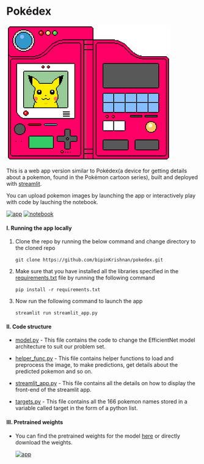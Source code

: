 # Pokédex  

<img src="media/pikachu.gif"/>

This is a web app version similar to Pokédex(a device for getting details about a pokemon, found in the Pokémon cartoon series), built and deployed with [streamlit](https://www.streamlit.io/).

You can upload pokemon images by launching the app or interactively play with code by lauching the notebook.

[![app](https://img.shields.io/badge/launch-app-brightgreen)](https://share.streamlit.io/bipinkrishnan/pokedex/main)  [![notebook](https://img.shields.io/badge/launch-notebook-blue)](https://www.kaggle.com/bipinkrishnan/pokemon-image-classification-with-efficientnet)

#### I. Running the app locally
1. Clone the repo by running the below command and change directory to the cloned repo

       git clone https://github.com/bipinKrishnan/pokedex.git
  
1. Make sure that you have installed all the libraries specified in the [requirements.txt](https://github.com/bipinKrishnan/pokedex/blob/main/requirements.txt) file by running the following command

       pip install -r requirements.txt

2. Now run the following command to launch the app

       streamlit run streamlit_app.py 
       
#### II. Code structure
* [model.py](https://github.com/bipinKrishnan/pokedex/blob/main/model.py) - This file contains the code to change the EfficientNet model architecture to suit our problem set.

* [helper_func.py](https://github.com/bipinKrishnan/pokedex/blob/main/helper_func.py) - This file contains helper functions to load and preprocess the image, to make predictions, get details about the predicted pokemon and so on.

* [streamlit_app.py](https://github.com/bipinKrishnan/pokedex/blob/main/streamlit_app.py) - This file contains all the details on how to display the front-end of the streamlit app.

* [targets.py](https://github.com/bipinKrishnan/pokedex/blob/main/targets.py) - This file contains all the 166 pokemon names stored in a variable called target in the form of a python list.

#### III. Pretrained weights
* You can find the pretrained weights for the model [here](https://github.com/bipinKrishnan/pokedex/tree/main/utils) or directly download the weights.

  [![app](https://img.shields.io/badge/download-weights-orange)](https://github.com/bipinKrishnan/pokedex/raw/main/utils/model.pt)




